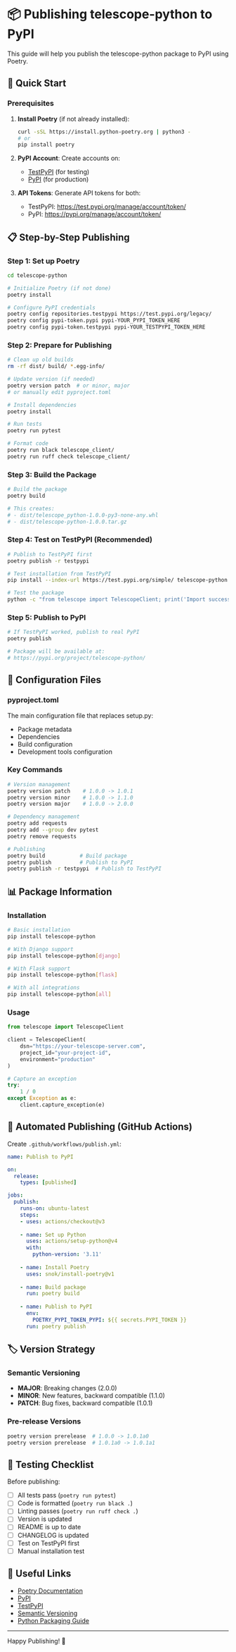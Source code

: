 # 📦 Publishing telescope-python to PyPI

This guide will help you publish the telescope-python package to PyPI using Poetry.

## 🚀 Quick Start

### Prerequisites
1. **Install Poetry** (if not already installed):
   ```bash
   curl -sSL https://install.python-poetry.org | python3 -
   # or
   pip install poetry
   ```

2. **PyPI Account**: Create accounts on:
   - [TestPyPI](https://test.pypi.org/account/register/) (for testing)
   - [PyPI](https://pypi.org/account/register/) (for production)

3. **API Tokens**: Generate API tokens for both:
   - TestPyPI: https://test.pypi.org/manage/account/token/
   - PyPI: https://pypi.org/manage/account/token/

## 📋 Step-by-Step Publishing

### Step 1: Set up Poetry
```bash
cd telescope-python

# Initialize Poetry (if not done)
poetry install

# Configure PyPI credentials
poetry config repositories.testpypi https://test.pypi.org/legacy/
poetry config pypi-token.pypi pypi-YOUR_PYPI_TOKEN_HERE
poetry config pypi-token.testpypi pypi-YOUR_TESTPYPI_TOKEN_HERE
```

### Step 2: Prepare for Publishing
```bash
# Clean up old builds
rm -rf dist/ build/ *.egg-info/

# Update version (if needed)
poetry version patch  # or minor, major
# or manually edit pyproject.toml

# Install dependencies
poetry install

# Run tests
poetry run pytest

# Format code
poetry run black telescope_client/
poetry run ruff check telescope_client/
```

### Step 3: Build the Package
```bash
# Build the package
poetry build

# This creates:
# - dist/telescope_python-1.0.0-py3-none-any.whl
# - dist/telescope-python-1.0.0.tar.gz
```

### Step 4: Test on TestPyPI (Recommended)
```bash
# Publish to TestPyPI first
poetry publish -r testpypi

# Test installation from TestPyPI
pip install --index-url https://test.pypi.org/simple/ telescope-python

# Test the package
python -c "from telescope import TelescopeClient; print('Import successful!')"
```

### Step 5: Publish to PyPI
```bash
# If TestPyPI worked, publish to real PyPI
poetry publish

# Package will be available at:
# https://pypi.org/project/telescope-python/
```

## 🔧 Configuration Files

### pyproject.toml
The main configuration file that replaces setup.py:
- Package metadata
- Dependencies
- Build configuration
- Development tools configuration

### Key Commands
```bash
# Version management
poetry version patch    # 1.0.0 -> 1.0.1
poetry version minor    # 1.0.0 -> 1.1.0
poetry version major    # 1.0.0 -> 2.0.0

# Dependency management
poetry add requests
poetry add --group dev pytest
poetry remove requests

# Publishing
poetry build           # Build package
poetry publish         # Publish to PyPI
poetry publish -r testpypi  # Publish to TestPyPI
```

## 📊 Package Information

### Installation
```bash
# Basic installation
pip install telescope-python

# With Django support
pip install telescope-python[django]

# With Flask support
pip install telescope-python[flask]

# With all integrations
pip install telescope-python[all]
```

### Usage
```python
from telescope import TelescopeClient

client = TelescopeClient(
    dsn="https://your-telescope-server.com",
    project_id="your-project-id",
    environment="production"
)

# Capture an exception
try:
    1 / 0
except Exception as e:
    client.capture_exception(e)
```

## 🔄 Automated Publishing (GitHub Actions)

Create `.github/workflows/publish.yml`:

```yaml
name: Publish to PyPI

on:
  release:
    types: [published]

jobs:
  publish:
    runs-on: ubuntu-latest
    steps:
    - uses: actions/checkout@v3
    
    - name: Set up Python
      uses: actions/setup-python@v4
      with:
        python-version: '3.11'
    
    - name: Install Poetry
      uses: snok/install-poetry@v1
    
    - name: Build package
      run: poetry build
    
    - name: Publish to PyPI
      env:
        POETRY_PYPI_TOKEN_PYPI: ${{ secrets.PYPI_TOKEN }}
      run: poetry publish
```

## 🏷️ Version Strategy

### Semantic Versioning
- **MAJOR**: Breaking changes (2.0.0)
- **MINOR**: New features, backward compatible (1.1.0)
- **PATCH**: Bug fixes, backward compatible (1.0.1)

### Pre-release Versions
```bash
poetry version prerelease  # 1.0.0 -> 1.0.1a0
poetry version prerelease  # 1.0.1a0 -> 1.0.1a1
```

## 🧪 Testing Checklist

Before publishing:
- [ ] All tests pass (`poetry run pytest`)
- [ ] Code is formatted (`poetry run black .`)
- [ ] Linting passes (`poetry run ruff check .`)
- [ ] Version is updated
- [ ] README is up to date
- [ ] CHANGELOG is updated
- [ ] Test on TestPyPI first
- [ ] Manual installation test

## 🔗 Useful Links

- [Poetry Documentation](https://python-poetry.org/docs/)
- [PyPI](https://pypi.org/)
- [TestPyPI](https://test.pypi.org/)
- [Semantic Versioning](https://semver.org/)
- [Python Packaging Guide](https://packaging.python.org/)

---

Happy Publishing! 🚀

